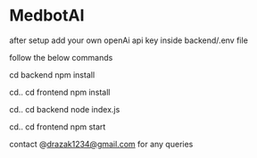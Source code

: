 # MedbotAI


after setup add your own openAi api key inside backend/.env file 

follow the below commands

cd backend
npm install

cd..
cd frontend
npm install

cd..
cd backend
node index.js

cd..
cd frontend
npm start

contact @drazak1234@gmail.com for any queries
